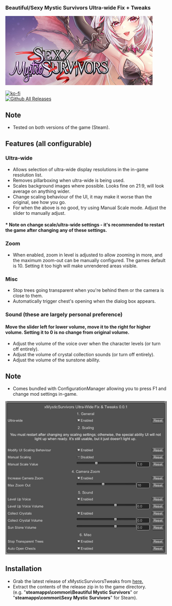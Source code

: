 ### Beautiful/Sexy Mystic Survivors Ultra-wide Fix + Tweaks

![Game Logo](header.jpg)<br>

[![ko-fi](https://ko-fi.com/img/githubbutton_sm.svg)](https://ko-fi.com/F2F2DI3WA)<br>
[![Github All Releases](https://img.shields.io/github/downloads/p1xel8ted/xMysticSurvivor/total.svg)](https://github.com/p1xel8ted/xMysticSurvivor/releases)

## Note

- Tested on both versions of the game (Steam).

## Features (all configurable)
### Ultra-wide
- Allows selection of ultra-wide display resolutions in the in-game resolution list.
- Removes pillarboxing when ultra-wide is being used.
- Scales background images where possible. Looks fine on 21:9, will look average on anything wider.
- Change scaling behaviour of the UI, it may make it worse than the original, see how you go.
- For when the above is no good, try using Manual Scale mode. Adjust the slider to manually adjust.

#### * Note on change scale/ultra-wide settings - it's recommended to restart the game after changing any of these settings.

### Zoom
- When enabled, zoom in level is adjusted to allow zooming in more, and the maximum zoom-out can be manually configured. The games default is 10. Setting it too high will make unrendered areas visible.
### Misc
- Stop trees going transparent when you're behind them or the camera is close to them.
- Automatically trigger chest's opening when the dialog box appears.
### Sound (these are largely personal preference)
#### Move the slider left for lower volume, move it to the right for higher volume. Setting it to 0 is no change from original volume.
- Adjust the volume of the voice over when the character levels (or turn off entirely).
- Adjust the volume of crystal collection sounds (or turn off entirely).
- Adjust the volume of the sunstone ability.

## Note
- Comes bundled with ConfigurationManager allowing you to press F1 and change mod settings in-game.

![ConfigurationManager](https://raw.githubusercontent.com/p1xel8ted/xMysticSurvivor/main/settings.png)

## Installation
- Grab the latest release of xMysticSurvivorsTweaks from [here.](https://github.com/p1xel8ted/xMysticSurvivor/releases)
- Extract the contents of the release zip in to the game directory.<br />(e.g. "**steamapps\common\Beautiful Mystic Survivors**" or "**steamapps\common\Sexy Mystic Survivors**" for Steam).

